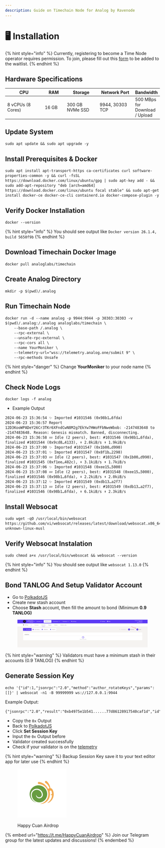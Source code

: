 ```yaml
---
description: Guide on Timechain Node for Analog by Ravenode
---
```


# 🖥️ Installation

{% hint style="info" %}
Currently, registering to become a Time Node operator requires permission. To join, please fill out this [form](https://l5d87lam6fy.typeform.com/to/kwlADm6U) to be added to the waitlist.
{% endhint %}

## **Hardware Specifications**

<table><thead><tr><th width="186">CPU</th><th width="89">RAM</th><th width="141">Storage</th><th width="154">Network Port</th><th>Bandwidth</th></tr></thead><tbody><tr><td>8 vCPUs (8 Cores)</td><td>16 GB</td><td>300 GB NVMe SSD</td><td>9944, 30303 TCP</td><td>500 MBps for Download / Upload</td></tr></tbody></table>

## Update System <a href="#install-dependencies" id="install-dependencies"></a>

```
sudo apt update && sudo apt upgrade -y
```

## Install Prerequisites & Docker

```
sudo apt install apt-transport-https ca-certificates curl software-properties-common -y && curl -fsSL https://download.docker.com/linux/ubuntu/gpg | sudo apt-key add - && sudo add-apt-repository "deb [arch=amd64] https://download.docker.com/linux/ubuntu focal stable" && sudo apt-get install docker-ce docker-ce-cli containerd.io docker-compose-plugin -y
```

## Verify Docker Installation <a href="#download-binary--copy-to-usrbin" id="download-binary--copy-to-usrbin"></a>

```
docker --version
```

{% hint style="info" %}
You should see output like `Docker version 26.1.4, build 5650f9b`
{% endhint %}

## Download Timechain Docker Image

```
docker pull analoglabs/timechain
```

## Create Analog Directory

```
mkdir -p $(pwd)/.analog
```

## Run Timechain Node

```
docker run -d --name analog -p 9944:9944 -p 30303:30303 -v $(pwd)/.analog:/.analog analoglabs/timechain \
    --base-path /.analog \
    --rpc-external \
    --unsafe-rpc-external \
    --rpc-cors all \
    --name YourMoniker \
    --telemetry-url="wss://telemetry.analog.one/submit 9" \
    --rpc-methods Unsafe
```

{% hint style="danger" %}
Change **YourMoniker** to your node name
{% endhint %}

## Check Node Logs

```
docker logs -f analog
```

* Example Output

```
2024-06-23 15:36:54 ✨ Imported #1031546 (0x98b1…6fda)    
2024-06-23 15:36:57 Report 12D3KooWPADeY26Cr3TKr6XFndCwN8M2g7EkYw7HWoFFbNweWbob: -2147483648 to -2147483648. Reason: Genesis mismatch. Banned, disconnecting.    
2024-06-23 15:36:58 💤 Idle (2 peers), best: #1031546 (0x98b1…6fda), finalized #1031544 (0x9cd8…4133), ⬇ 2.8kiB/s ⬆ 1.9kiB/s    
2024-06-23 15:37:00 ✨ Imported #1031547 (0x1b00…d990)    
2024-06-23 15:37:01 ✨ Imported #1031547 (0x8f1b…2298)    
2024-06-23 15:37:03 💤 Idle (2 peers), best: #1031547 (0x1b00…d990), finalized #1031545 (0xf1ee…482c), ⬇ 3.1kiB/s ⬆ 1.7kiB/s    
2024-06-23 15:37:06 ✨ Imported #1031548 (0xee15…5000)    
2024-06-23 15:37:08 💤 Idle (2 peers), best: #1031548 (0xee15…5000), finalized #1031546 (0x98b1…6fda), ⬇ 2.2kiB/s ⬆ 2.0kiB/s    
2024-06-23 15:37:12 ✨ Imported #1031549 (0xdb13…a2f7)    
2024-06-23 15:37:13 💤 Idle (2 peers), best: #1031549 (0xdb13…a2f7), finalized #1031546 (0x98b1…6fda), ⬇ 6.1kiB/s ⬆ 2.3kiB/s    
```

## Install Websocat

```
sudo wget -qO /usr/local/bin/websocat https://github.com/vi/websocat/releases/latest/download/websocat.x86_64-unknown-linux-musl
```

## Verify Websocat Instalation

```
sudo chmod a+x /usr/local/bin/websocat && websocat --version
```

{% hint style="info" %}
You should see output like `websocat 1.13.0`
{% endhint %}

## Bond TANLOG And Setup Validator Account <a href="#bond-tnt-and-setup-validator-account" id="bond-tnt-and-setup-validator-account"></a>

* Go to [PolkadotJS](https://polkadot.js.org/apps/?rpc=wss%3A%2F%2Frpc.testnet.analog.one#/staking/actions)
* Create new stash account
* Choose **Stash** account, then fill the amount to bond (Minimum **0.9 TANLOG)**

<figure><img src="../../.gitbook/assets/image (1) (1).png" alt=""><figcaption></figcaption></figure>

{% hint style="warning" %}
Validators must have a minimum stash in their accounts (0.9 TANLOG)
{% endhint %}

## Generate Session Key

```
echo '{"id":1,"jsonrpc":"2.0","method":"author_rotateKeys","params":[]}' | websocat -n1 -B 99999999 ws://127.0.0.1:9944
```

Example Output:

```
{"jsonrpc":"2.0","result":"0xb4975e1b541......77d86128917540caf1d","id":1}
```

* Copy the `0x` Output
* Back to [PolkadotJS](https://polkadot.js.org/apps/?rpc=wss%3A%2F%2Frpc.testnet.analog.one#/staking/actions)
* Click **Set Session Key**
* Input the `0x` Output before
* Validator created successfully
* Check if your validator is on the [telemetry](https://telemetry.analog.one/#/0x0614f7b74a2e47f7c8d8e2a5335be84bdde9402a43f5decdec03200a87c8b943)

{% hint style="warning" %}
Backup Session Key save it to your text editor app for later use
{% endhint %}

<div data-full-width="true"><figure><img src="../../.gitbook/assets/HCA logo.jpg" alt="" width="160"><figcaption><p>Happy Cuan Airdrop</p></figcaption></figure></div>

{% embed url="https://t.me/HappyCuanAirdrop" %}
Join our Telegram group for the latest updates and discussions!
{% endembed %}
